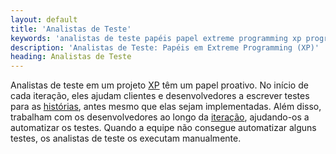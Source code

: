 ```yaml
---
layout: default
title: 'Analistas de Teste'
keywords: 'analistas de teste papéis papel extreme programming xp programação extrema'
description: 'Analistas de Teste: Papéis em Extreme Programming (XP)'
heading: Analistas de Teste
---
```

Analistas de teste em um projeto [XP][] têm um papel proativo. No início de cada iteração, eles ajudam clientes e desenvolvedores a escrever testes para as [histórias][h], antes mesmo que elas sejam implementadas. Além disso, trabalham com os desenvolvedores ao longo da [iteração][cs], ajudando-os a automatizar os testes. Quando a equipe não consegue automatizar alguns testes, os analistas de teste os executam manualmente.

[h]:		/xp/praticas/historias
[cs]:		/xp/praticas/ciclo_semanal
[XP]:		/xp